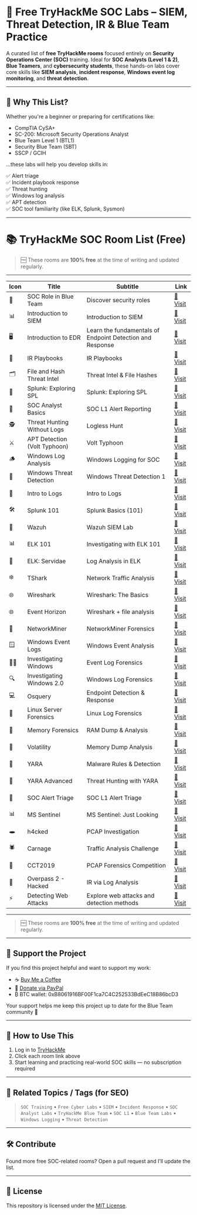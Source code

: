 # 🔐 Free TryHackMe SOC Labs – SIEM, Threat Detection, IR & Blue Team Practice

A curated list of **free TryHackMe rooms** focused entirely on **Security Operations Center (SOC)** training. Ideal for **SOC Analysts (Level 1 & 2)**, **Blue Teamers**, and **cybersecurity students**, these hands-on labs cover core skills like **SIEM analysis**, **incident response**, **Windows event log monitoring**, and **threat detection**.

---

## 🚀 Why This List?

Whether you're a beginner or preparing for certifications like:

- CompTIA CySA+
- SC-200: Microsoft Security Operations Analyst
- Blue Team Level 1 (BTL1)
- Security Blue Team (SBT)
- SSCP / GCIH

...these labs will help you develop skills in:

✅ Alert triage  
✅ Incident playbook response  
✅ Threat hunting  
✅ Windows log analysis  
✅ APT detection  
✅ SOC tool familiarity (like ELK, Splunk, Sysmon)

---

# 📚 TryHackMe SOC Room List (Free)

> 🆓 These rooms are **100% free** at the time of writing and updated regularly.

---

| Icon | Title                        | Subtitle                       | Link |
|------|------------------------------|--------------------------------|------|
| 🔵   | SOC Role in Blue Team        | Discover security roles        | [🔗 Visit](https://tryhackme.com/room/socroleinblueteam)        |
| 📊   | Introduction to SIEM         | Introduction to SIEM           | [🔗 Visit](https://tryhackme.com/room/introtosiem)              |
| 🖥️   | Introduction to EDR     | Learn the fundamentals of Endpoint Detection and Response | [🔗 Visit](https://tryhackme.com/room/introductiontoedrs) |
| 📘   | IR Playbooks                 | IR Playbooks                   | [🔗 Visit](https://tryhackme.com/room/irplaybooks)              |
| 🗂️   | File and Hash Threat Intel   | Threat Intel & File Hashes     | [🔗 Visit](https://tryhackme.com/room/fileandhashthreatintel)   |
| 🧠   | Splunk: Exploring SPL        | Splunk: Exploring SPL          | [🔗 Visit](https://tryhackme.com/room/splunkexploringspl)       |
| 🧠   | SOC Analyst Basics           | SOC L1 Alert Reporting         | [🔗 Visit](https://tryhackme.com/room/socl1alertreporting)      |
| 🕵️   | Threat Hunting Without Logs  | Logless Hunt                   | [🔗 Visit](https://tryhackme.com/room/loglesshunt)              |
| ⚔️   | APT Detection (Volt Typhoon) | Volt Typhoon                   | [🔗 Visit](https://tryhackme.com/room/volttyphoon)              |
| 🪵   | Windows Log Analysis         | Windows Logging for SOC        | [🔗 Visit](https://tryhackme.com/room/windowsloggingforsoc)     |
| 📂   | Windows Threat Detection     | Windows Threat Detection 1     | [🔗 Visit](https://tryhackme.com/room/windowsthreatdetection1)  |
| 🧾   | Intro to Logs                | Intro to Logs                  | [🔗 Visit](https://tryhackme.com/room/introtologs)              |
| 🛠️   | Splunk 101                   | Splunk Basics (101)            | [🔗 Visit](https://tryhackme.com/room/splunk101)                |
| 🧿   | Wazuh                        | Wazuh SIEM Lab                 | [🔗 Visit](https://tryhackme.com/room/wazuhct)                  |
| 📊   | ELK 101                      | Investigating with ELK 101     | [🔗 Visit](https://tryhackme.com/room/investigatingwithelk101)  |
| 🧮   | ELK: Servidae                | Log Analysis in ELK            | [🔗 Visit](https://tryhackme.com/room/servidae)                 |
| ❄️   | TShark                       | Network Traffic Analysis       | [🔗 Visit](https://tryhackme.com/room/tshark)                   |
| 🌐   | Wireshark                    | Wireshark: The Basics          | [🔗 Visit](https://tryhackme.com/room/wiresharkthebasics)       |
| 🌐   | Event Horizon                | Wireshark + file analysis      | [🔗 Visit](https://tryhackme.com/room/eventhorizonroom)         |
| 🧾   | NetworkMiner                 | NetworkMiner Forensics         | [🔗 Visit](https://tryhackme.com/room/networkminer)             |
| 🪟   | Windows Event Logs           | Windows Event Analysis         | [🔗 Visit](https://tryhackme.com/room/windowseventlogs)         |
| 👨‍💻 | Investigating Windows        | Event Log Forensics            | [🔗 Visit](https://tryhackme.com/room/investigatingwindows)     |
| 🔍   | Investigating Windows 2.0    | Windows Log Forensics          | [🔗 Visit](https://tryhackme.com/room/investigatingwindows2)    |
| 💻   | Osquery                      | Endpoint Detection & Response  | [🔗 Visit](https://tryhackme.com/room/osqueryf8)                |
| 🐧   | Linux Server Forensics       | Linux Log Forensics            | [🔗 Visit](https://tryhackme.com/room/linuxserverforensics)     |
| 🧠   | Memory Forensics             | RAM Dump & Analysis            | [🔗 Visit](https://tryhackme.com/room/memoryforensics)          |
| 🧊   | Volatility                   | Memory Dump Analysis           | [🔗 Visit](https://tryhackme.com/room/volatility)               |
| 🔬   | YARA                         | Malware Rules & Detection      | [🔗 Visit](https://tryhackme.com/room/yara)                     |
| 🧠   | YARA Advanced                | Threat Hunting with YARA       | [🔗 Visit](https://tryhackme.com/room/threathuntingwithyara)    |
| 📑   | SOC Alert Triage             | SOC L1 Alert Triage            | [🔗 Visit](https://tryhackme.com/room/socl1alerttriage)         |
| 📊   | MS Sentinel                  | MS Sentinel: Just Looking      | [🔗 Visit](https://tryhackme.com/room/mssentineljustlooking)    |
| 🕳️   | h4cked                       | PCAP Investigation             | [🔗 Visit](https://tryhackme.com/room/h4cked)                   |
| 🕷️   | Carnage                      | Traffic Analysis Challenge     | [🔗 Visit](https://tryhackme.com/room/carnage)                  |
| 📌   | CCT2019                      | PCAP Forensics Competition     | [🔗 Visit](https://tryhackme.com/room/cct2019)                  |
| 📡   | Overpass 2 - Hacked          | IR via Log Analysis            | [🔗 Visit](https://tryhackme.com/room/overpass2hacked)          |
| ⚡   | Detecting Web Attacks         | Explore web attacks and detection methods            | [🔗 Visit](https://tryhackme.com/room/detectingwebattacks)          |


---

> 🆓 These rooms are **100% free** at the time of writing and updated regularly.

---

## 💙 Support the Project

If you find this project helpful and want to support my work:

- ☕ [Buy Me a Coffee](https://buymeacoffee.com/visir)
- 💸 [Donate via PayPal](https://paypal.me/Visir866?country.x=IN&locale.x=en_GB)
- ₿ BTC wallet: 0xB8061916BF00F1ca7C4C252533BdEeC18B86bcD3

Your support helps me keep this project up to date for the Blue Team community 🙏

---

## 📌 How to Use This

1. Log in to [TryHackMe](https://tryhackme.com)
2. Click each room link above
3. Start learning and practicing real-world SOC skills — no subscription required

---

## 🧠 Related Topics / Tags (for SEO)

> `SOC Training` • `Free Cyber Labs` • `SIEM` • `Incident Response` • `SOC Analyst Labs` • `TryHackMe Blue Team` • `SOC L1` • `Blue Team Labs` • `Windows Logging` • `Threat Detection`

---

## 🛠️ Contribute

Found more free SOC-related rooms? Open a pull request and I’ll update the list.

---

## 📄 License

This repository is licensed under the [MIT License](LICENSE).
